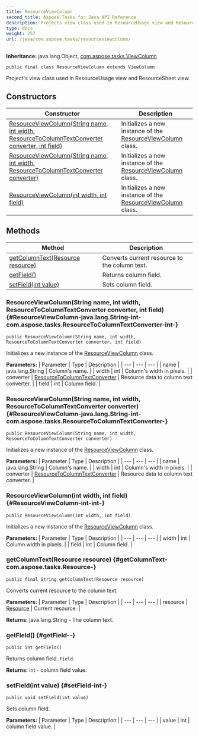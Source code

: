 ```yaml
---
title: ResourceViewColumn
second_title: Aspose.Tasks for Java API Reference
description: Projects view class used in ResourceUsage view and ResourceSheet view.
type: docs
weight: 257
url: /java/com.aspose.tasks/resourceviewcolumn/
---
```


**Inheritance:**
java.lang.Object, [com.aspose.tasks.ViewColumn](../../com.aspose.tasks/viewcolumn)
```
public final class ResourceViewColumn extends ViewColumn
```

Project's view class used in ResourceUsage view and ResourceSheet view.
## Constructors

| Constructor | Description |
| --- | --- |
| [ResourceViewColumn(String name, int width, ResourceToColumnTextConverter converter, int field)](#ResourceViewColumn-java.lang.String-int-com.aspose.tasks.ResourceToColumnTextConverter-int-) | Initializes a new instance of the [ResourceViewColumn](../../com.aspose.tasks/resourceviewcolumn) class. |
| [ResourceViewColumn(String name, int width, ResourceToColumnTextConverter converter)](#ResourceViewColumn-java.lang.String-int-com.aspose.tasks.ResourceToColumnTextConverter-) | Initializes a new instance of the [ResourceViewColumn](../../com.aspose.tasks/resourceviewcolumn) class. |
| [ResourceViewColumn(int width, int field)](#ResourceViewColumn-int-int-) | Initializes a new instance of the [ResourceViewColumn](../../com.aspose.tasks/resourceviewcolumn) class. |
## Methods

| Method | Description |
| --- | --- |
| [getColumnText(Resource resource)](#getColumnText-com.aspose.tasks.Resource-) | Converts current resource to the column text. |
| [getField()](#getField--) | Returns column field. |
| [setField(int value)](#setField-int-) | Sets column field. |
### ResourceViewColumn(String name, int width, ResourceToColumnTextConverter converter, int field) {#ResourceViewColumn-java.lang.String-int-com.aspose.tasks.ResourceToColumnTextConverter-int-}
```
public ResourceViewColumn(String name, int width, ResourceToColumnTextConverter converter, int field)
```


Initializes a new instance of the [ResourceViewColumn](../../com.aspose.tasks/resourceviewcolumn) class.

**Parameters:**
| Parameter | Type | Description |
| --- | --- | --- |
| name | java.lang.String | Column's name. |
| width | int | Column's width in pixels. |
| converter | [ResourceToColumnTextConverter](../../com.aspose.tasks/resourcetocolumntextconverter) | Resource data to column text converter. |
| field | int | Column field. |

### ResourceViewColumn(String name, int width, ResourceToColumnTextConverter converter) {#ResourceViewColumn-java.lang.String-int-com.aspose.tasks.ResourceToColumnTextConverter-}
```
public ResourceViewColumn(String name, int width, ResourceToColumnTextConverter converter)
```


Initializes a new instance of the [ResourceViewColumn](../../com.aspose.tasks/resourceviewcolumn) class.

**Parameters:**
| Parameter | Type | Description |
| --- | --- | --- |
| name | java.lang.String | Column's name. |
| width | int | Column's width in pixels. |
| converter | [ResourceToColumnTextConverter](../../com.aspose.tasks/resourcetocolumntextconverter) | Resource data to column text converter. |

### ResourceViewColumn(int width, int field) {#ResourceViewColumn-int-int-}
```
public ResourceViewColumn(int width, int field)
```


Initializes a new instance of the [ResourceViewColumn](../../com.aspose.tasks/resourceviewcolumn) class.

**Parameters:**
| Parameter | Type | Description |
| --- | --- | --- |
| width | int | Column width in pixels. |
| field | int | Column field. |

### getColumnText(Resource resource) {#getColumnText-com.aspose.tasks.Resource-}
```
public final String getColumnText(Resource resource)
```


Converts current resource to the column text.

**Parameters:**
| Parameter | Type | Description |
| --- | --- | --- |
| resource | [Resource](../../com.aspose.tasks/resource) | Current resource. |

**Returns:**
java.lang.String - The column text.
### getField() {#getField--}
```
public int getField()
```


Returns column field. `Field`.

**Returns:**
int - column field value.
### setField(int value) {#setField-int-}
```
public void setField(int value)
```


Sets column field.

**Parameters:**
| Parameter | Type | Description |
| --- | --- | --- |
| value | int | column field value. |

